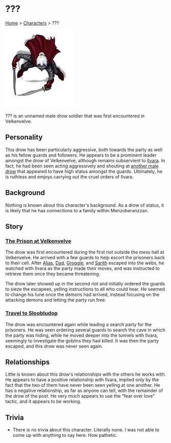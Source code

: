 # ???

[Home](../../README.md) > [Characters](../info.md) > ???

![???](Shoor.png)

??? is an unnamed male drow soldier that was first encountered in Velkenvelve.

## Personality
This drow has been particularly aggressive, both towards the party as well as his fellow guards and followers. He appears to be a prominent leader amongst the drow of Velkenvelve, although remains subservient to [Ilvara](ilvara.md). In fact, he had been seen acting aggressively and shouting at [another male drow](jorlan.md) that appeared to have high status amongst the guards. Ultimately, he is ruthless and emjoys carrying out the cruel orders of Ilvara.

## Background
Nothing is known about this character's background. As a drow of status, it is likely that he has connections to a family within Menzoberanzzan.

## Story
### [The Prison at Velkenvelve](../../sessions/arc01/info.md)
The drow was first encountered during the first riot outside the mess hall at Velkenvelve. He arrived with a few guards to help escort the prisoners back to their cell. After [Alias](../pcs/alias.md), [Dad](../pcs/dad.md), [Groggle](../pcs/groggle.md), and [Sarith](../party/sarith.md) escaped into the webs, he watched with Ilvara as the party made their moves, and was instructed to retrieve them once they became threatening.

The drow later showed up in the second riot and initially ordered the guards to sieze the escapees, yelling instructions to all who could hear. He seemed to change his tune once the demons had arrived, instead focusing on the attacking demons and letting the party run free.

### [Travel to Sloobludop](../../arc02/info.md)
The drow was encountered again while leading a search party for the prisoners. He was seen ordering several guards to search the cave in which the party was hiding, while he moved deeper into the tunnels with Ilvara, seemingly to investigate the goblins they had killed. It was then the party escaped, and this drow was never seen again.

## Relationships
Little is known about this drow's relationships with the others he works with. He appears to have a positive relationship with Ilvara, implied only by the fact that the two of them have never been seen yelling at one another. He has a negative relationship, as far as anyone can tell, with the remainder of the drow of the post. He very much appears to use the "fear over love" tactic, and it appears to be working.

## Trivia
* There is no trivia about this character. Literally none. I was not able to come up with anything to say here. How pathetic.
